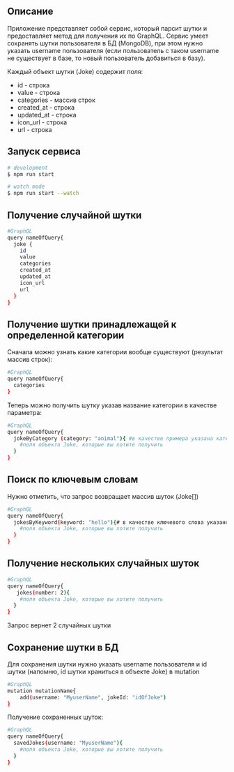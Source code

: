 ## Описание

Приложение представляет собой  сервис, который парсит шутки и предоставляет метод для получения их по GraphQL.  Сервис умеет сохранять шутки пользователя в БД (MongoDB), при этом
нужно указать username пользователя (если пользователь с таком username не существует в базе,
то новый пользователь добавиться в базу).

Каждый объект шутки (Joke) содержит поля:
 - id - строка
 - value - строка
 - categories - массив строк
 - created_at - строка
 - updated_at - строка
 - icon_url - строка
 - url - строка

## Запуск сервиса

```bash
# development
$ npm run start

# watch mode
$ npm run start --watch
```

## Получение случайной шутки

```bash
#GraphQL
query nameOfQuery{
  joke {
    id
    value
    categories
    created_at
    updated_at
    icon_url
    url
  }
}
```

## Получение шутки принадлежащей к определенной категории

Сначала можно узнать какие категории вообще существуют (результат массив строк):

```bash
#GraphQL
query nameOfQuery{
  categories 
}
```

Теперь можно получить шутку указав название категории в качестве параметра:

```bash
#GraphQL 
query nameOfQuery{
  jokeByCategory (category: "animal"){ #в качестве примера указана категория "animal"
    #поля объекта Joke, которые вы хотите получить
  }
}

```

## Поиск по ключевым словам

Нужно отметить, что запрос возвращает массив шуток (Joke[])

```bash
#GraphQL
query nameOfQuery{
  jokesByKeyword(keyword: "hello"){# в качестве ключевого слова указано "hello"
    #поля объекта Joke, которые вы хотите получить
  }
}
```

## Получение нескольких случайных шуток

```bash
#GraphQL
query nameOfQuery{
   jokes(number: 2){
    #поля объекта Joke, которые вы хотите получить
  }
}
```

Запрос вернет 2 случайных шутки

## Сохранение шутки в БД

Для сохранения шутки нужно указать username пользователя и id шутки (напомню, id шутки
храниться в объекте Joke) в mutation

```bash
#GraphQL
mutation mutationName{
  	add(username: "MyuserName", jokeId: "idOfJoke")
}
```

Получение сохраненных шуток:

```bash
#GraphQL
query nameOfQuery{
  savedJokes(username: "MyuserName"){
    #поля объекта Joke, которые вы хотите получить
  }
}
```